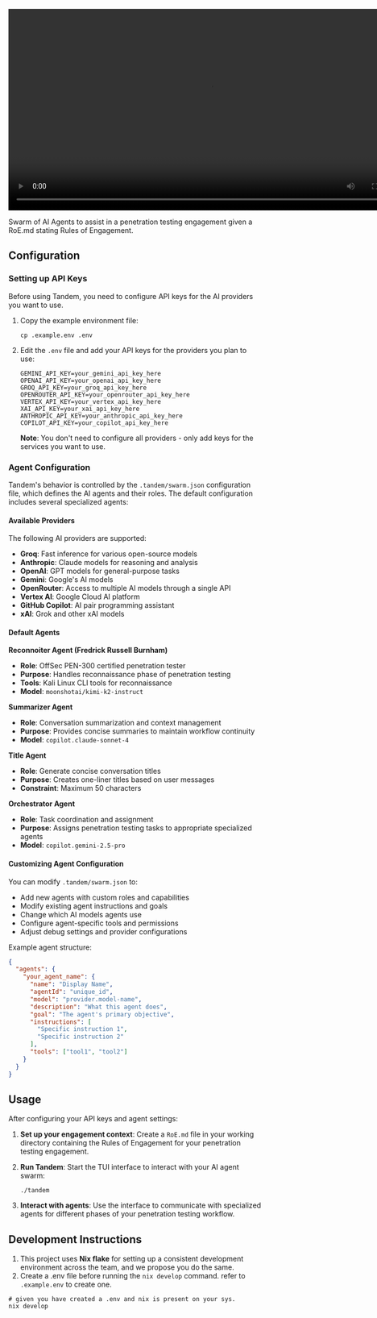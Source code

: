 <p align="center"><video src="https://github.com/user-attachments/assets/bbfd3fdc-a196-4070-8a7e-c9fad97a322d
" width="800" controls></video></p>

<p>
Swarm of AI Agents to assist in a penetration testing engagement given a RoE.md stating Rules of Engagement.
</p>

## Configuration

### Setting up API Keys

Before using Tandem, you need to configure API keys for the AI providers you want to use. 

1. Copy the example environment file:
   ```shell
   cp .example.env .env
   ```

2. Edit the `.env` file and add your API keys for the providers you plan to use:
   ```
   GEMINI_API_KEY=your_gemini_api_key_here
   OPENAI_API_KEY=your_openai_api_key_here
   GROQ_API_KEY=your_groq_api_key_here
   OPENROUTER_API_KEY=your_openrouter_api_key_here
   VERTEX_API_KEY=your_vertex_api_key_here
   XAI_API_KEY=your_xai_api_key_here
   ANTHROPIC_API_KEY=your_anthropic_api_key_here
   COPILOT_API_KEY=your_copilot_api_key_here
   ```

   **Note**: You don't need to configure all providers - only add keys for the services you want to use.

### Agent Configuration

Tandem's behavior is controlled by the `.tandem/swarm.json` configuration file, which defines the AI agents and their roles. The default configuration includes several specialized agents:

#### Available Providers
The following AI providers are supported:
- **Groq**: Fast inference for various open-source models
- **Anthropic**: Claude models for reasoning and analysis
- **OpenAI**: GPT models for general-purpose tasks
- **Gemini**: Google's AI models
- **OpenRouter**: Access to multiple AI models through a single API
- **Vertex AI**: Google Cloud AI platform
- **GitHub Copilot**: AI pair programming assistant
- **xAI**: Grok and other xAI models

#### Default Agents

**Reconnoiter Agent (Fredrick Russell Burnham)**
- **Role**: OffSec PEN-300 certified penetration tester
- **Purpose**: Handles reconnaissance phase of penetration testing
- **Tools**: Kali Linux CLI tools for reconnaissance
- **Model**: `moonshotai/kimi-k2-instruct`

**Summarizer Agent**
- **Role**: Conversation summarization and context management
- **Purpose**: Provides concise summaries to maintain workflow continuity
- **Model**: `copilot.claude-sonnet-4`

**Title Agent**
- **Role**: Generate concise conversation titles
- **Purpose**: Creates one-liner titles based on user messages
- **Constraint**: Maximum 50 characters

**Orchestrator Agent**
- **Role**: Task coordination and assignment
- **Purpose**: Assigns penetration testing tasks to appropriate specialized agents
- **Model**: `copilot.gemini-2.5-pro`

#### Customizing Agent Configuration

You can modify `.tandem/swarm.json` to:
- Add new agents with custom roles and capabilities
- Modify existing agent instructions and goals
- Change which AI models agents use
- Configure agent-specific tools and permissions
- Adjust debug settings and provider configurations

Example agent structure:
```json
{
  "agents": {
    "your_agent_name": {
      "name": "Display Name",
      "agentId": "unique_id",
      "model": "provider.model-name",
      "description": "What this agent does",
      "goal": "The agent's primary objective",
      "instructions": [
        "Specific instruction 1",
        "Specific instruction 2"
      ],
      "tools": ["tool1", "tool2"]
    }
  }
}
```

## Usage

After configuring your API keys and agent settings:

1. **Set up your engagement context**: Create a `RoE.md` file in your working directory containing the Rules of Engagement for your penetration testing engagement.

2. **Run Tandem**: Start the TUI interface to interact with your AI agent swarm:
   ```shell
   ./tandem
   ```

3. **Interact with agents**: Use the interface to communicate with specialized agents for different phases of your penetration testing workflow.

## Development Instructions
1. This project uses **Nix flake** for setting up a consistent development environment across the team, and we propose you do the same.  
2. Create a .env file before running the ```nix develop``` command. refer to ```.example.env``` to create one.
```shell
# given you have created a .env and nix is present on your sys.
nix develop
```
